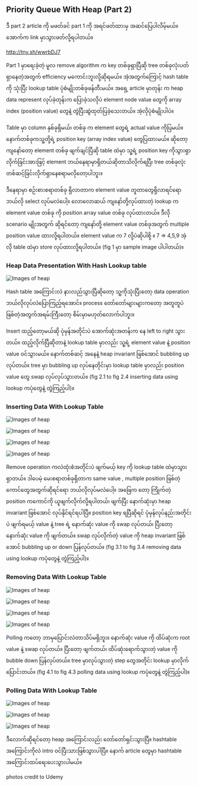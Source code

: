## Priority Queue With Heap (Part 2)

ဒီ part 2 article ကို မဖတ်ခင် part 1 ကို အရင်ဖတ်ထားမှ အဆင်ပြေပါလိမ့်မယ်။ အောက်က link မှာသွားဖတ်လို့ရပါတယ်။

http://tny.sh/wwrbDJ7

Part 1 မှာရေးခဲ့တဲ့ မူလ remove algorithm က key တစ်ခုရှာပြီဆို tree တစ်ခုလုံးပတ်ရှာနေတဲ့အတွက် efficiency မကောင်းဘူးလို့ဆိုရမယ်။ အဲ့အတွက်ကြောင့် hash table ကို သုံးပြီး lookup table ပုံစံမျိုးတစ်ခုဖန်တီးမယ်။ အရှေ့ article မှာတုန်း က heap data represent လုပ်ခဲ့တုန်းက ပြောခဲ့သလိုပဲ element node value တွေကို array index (position value) တွေနဲ့ တွဲပြီးဆွဲထုတ်ပြခဲ့သေးတယ်။ အဲ့လိုပုံစံမျိုးပါပဲ။

Table မှာ column နှစ်ခုရှိမယ်၊ တစ်ခု က element တွေရဲ့ actual value ကိုပြမယ်။ နောက်တစ်ခုကသူ့တို့ရဲ့ position key (array index value) တွေပြထားမယ်။ ဆိုတော့ ကျနော်တော့ element တစ်ခု ဖျက်ချင်ပြီဆို table ထဲမှာ သူ့ရဲ့ position key ကိုသွားရှာလိုက်ခြင်းအားဖြင့် element ဘယ်နေရာမှာရှိတယ်ဆိုတာသိလိုက်ရပြီ၊ tree တစ်ခုလုံးတစ်ဆင့်ခြင်းလိုက်ရှာနေစရာမလိုတော့ပါဘူး။

ဒီနေရာမှာ စဉ်းစားစရာတစ်ခု ရှိလာတာက element value တူတာတွေရှိလာရင်ရော ဘယ်လို select လုပ်မလဲပေါ့။ လောလောဆယ် ကျနော်တို့လုပ်ထားတဲ့ lookup က element value တစ်ခု ကို position array value တစ်ခု လုပ်ထားတယ်။ ဒီလို scenario မျိုးအတွက် ဆိုရင်တော့ ကျနော်တို့ element value တစ်ခုအတွက် multiple position value ထားလို့ရပါတယ်။ element value က 7 လို့ပဲဆိုပါစို့ ။ 7 => 4,5,9 အဲ့လို table ထဲမှာ store လုပ်ထားလို့ရပါတယ်။ (fig 1 မှာ sample image ပါပါတယ်)။

### Heap Data Presentation With Hash Lookup table
![Images of heap](https://raw.githubusercontent.com/HlaingTinHtun/Data-Structure-Algorithm-In-Burmese-Explanations/master/medias/priority%20queue%20with%20heap%20part%202/fig%201%20heap%20data%20presentation%20with%20hashtable%20lookup.png)


Hash table အကြောင်းလဲ နားလည်သွားပြီဆိုတော့ သူ့ကိုသုံးပြီးတော့ data operation ဘယ်လိုလုပ်လဲပြောကြည့်ရအောင်။ process တော်တော်များများကတော့ အတူတူပဲဖြစ်တဲ့အတွက်အရမ်းကြီးတော့ စိမ်းမှာမဟုတ်လောက်ပါဘူး။

Insert ထည့်တော့မယ်ဆို ပုံမှန်အတိုင်းပဲ အောက်ဆုံးအတန်းက နေ left to right သွားတယ်။ ထည့်လိုက်ပြီဆိုတာနဲ့ lookup table မှာလည်း သူ့ရဲ့ element value နဲ့ position value ဝင်သွားမယ်။ နောက်တစ်ဆင့် အနေနဲ့ heap invariant ဖြစ်အောင် bubbling up လုပ်တယ်။ tree မှာ bubbling up လုပ်နေတိုင်းမှာ lookup table မှာလည်း position value တွေ swap လုပ်လုပ်သွားတယ်။ (fig 2.1 to fig 2.4 inserting data using lookup ကပုံတွေနဲ့ တွဲကြည့်ပါ)။

### Inserting Data With Lookup Table
![Images of heap](https://raw.githubusercontent.com/HlaingTinHtun/Data-Structure-Algorithm-In-Burmese-Explanations/master/medias/priority%20queue%20with%20heap%20part%202/fig%202.1%20inserting%20data%20using%20lookup.png)

![Images of heap](https://raw.githubusercontent.com/HlaingTinHtun/Data-Structure-Algorithm-In-Burmese-Explanations/master/medias/priority%20queue%20with%20heap%20part%202/fig%202.2%20inserting%20data%20using%20lookup.png)

![Images of heap](https://raw.githubusercontent.com/HlaingTinHtun/Data-Structure-Algorithm-In-Burmese-Explanations/master/medias/priority%20queue%20with%20heap%20part%202/fig%202.3%20inserting%20data%20using%20lookup.png)

![Images of heap](https://raw.githubusercontent.com/HlaingTinHtun/Data-Structure-Algorithm-In-Burmese-Explanations/master/medias/priority%20queue%20with%20heap%20part%202/fig%202.4%20inserting%20data%20using%20lookup.png)

Remove operation ကလဲထုံးစံအတိုင်းပဲ ဖျက်မယ့် key ကို lookup table ထဲမှာသွားရှာတယ်။ ဒါပေမဲ့ မေးစရာတစ်ခုရှိတာက same value , multiple position ဖြစ်တဲ့ကောင်တွေအတွက်ဆိုရင်ရော ဘယ်လိုလုပ်မလဲပေါ့။ အဖြေက တော့ ကြိုက်တဲ့ position ကကောင်ကို ယူဖျက်လိုက်လို့ရပါတယ်၊ ဖျက်ပြီး နောက်ဆုံးမှာ heap invariant ဖြစ်အောင် လုပ်နိုင်ရင်ရပါပြီ။ position key ရပြီဆိုရင် ပုံမှန်လုပ်နည်းအတိုင်းပဲ ဖျက်ရမယ့် value နဲ့ tree ရဲ့ နောက်ဆုံး value ကို swap လုပ်တယ်၊ ပြီးတော့ နောက်ဆုံး value ကို ဖျက်တယ်။ swap လုပ်လိုက်တဲ့ value ကို heap invariant ဖြစ်အောင် bubbling up or down ပြန်လုပ်တယ်။ (fig 3.1 to fig 3.4 removing data using lookup ကပုံတွေနဲ့ တွဲကြည့်ပါ)။

### Removing Data With Lookup Table
![Images of heap](https://raw.githubusercontent.com/HlaingTinHtun/Data-Structure-Algorithm-In-Burmese-Explanations/master/medias/priority%20queue%20with%20heap%20part%202/fig%203.1%20removing%20data%20using%20lookup.png)

![Images of heap](https://raw.githubusercontent.com/HlaingTinHtun/Data-Structure-Algorithm-In-Burmese-Explanations/master/medias/priority%20queue%20with%20heap%20part%202/fig%203.2%20removing%20data%20using%20lookup.png)

![Images of heap](https://raw.githubusercontent.com/HlaingTinHtun/Data-Structure-Algorithm-In-Burmese-Explanations/master/medias/priority%20queue%20with%20heap%20part%202/fig%203.3%20removing%20data%20using%20lookup.png)

![Images of heap](https://raw.githubusercontent.com/HlaingTinHtun/Data-Structure-Algorithm-In-Burmese-Explanations/master/medias/priority%20queue%20with%20heap%20part%202/fig%203.4%20removing%20data%20using%20lookup.png)

Polling ကတော့ ဘာမှပြောင်းလဲတာသိပ်မရှိဘူး။ နောက်ဆုံး value ကို ထိပ်ဆုံးက root value နဲ့ swap လုပ်တယ်။ ပြီးတော့ ဖျက်တယ်၊ ထိပ်ဆုံးရောက်သွားတဲ့ value ကို bubble down ပြန်လုပ်တယ်။ tree မှာလုပ်သွားတဲ့ step တွေအတိုင်း lookup မှာလိုက်ပြောင်းတယ်။ (fig 4.1 to fig 4.3 polling data using lookup ကပုံတွေနဲ့ တွဲကြည့်ပါ)။

### Polling Data With Lookup Table

![Images of heap](https://raw.githubusercontent.com/HlaingTinHtun/Data-Structure-Algorithm-In-Burmese-Explanations/master/medias/priority%20queue%20with%20heap%20part%202/fig%204.1%20polling%20data%20using%20lookup.png)

![Images of heap](https://raw.githubusercontent.com/HlaingTinHtun/Data-Structure-Algorithm-In-Burmese-Explanations/master/medias/priority%20queue%20with%20heap%20part%202/fig%204.2%20polling%20data%20using%20lookup.png)

![Images of heap](https://raw.githubusercontent.com/HlaingTinHtun/Data-Structure-Algorithm-In-Burmese-Explanations/master/medias/priority%20queue%20with%20heap%20part%202/fig%204.3%20polling%20data%20using%20lookup.png)

ဒီလောက်ဆိုရင်တော့ heap အကြောင်းလည်း တော်တော်ရှင်းသွားပြီ။ hashtable အကြောင်းကိုလဲ intro ဝင်ပြီးသားဖြစ်သွားပါပြီ။ နောက် article တွေမှာ hashtable အကြောင်းထပ်ရေးပေးသွားပါမယ်။

photos credit to Udemy
